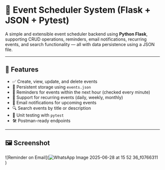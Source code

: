 # 📅 Event Scheduler System (Flask + JSON + Pytest)

A simple and extensible event scheduler backend using **Python Flask**, supporting CRUD operations, reminders, email notifications, recurring events, and search functionality — all with data persistence using a JSON file.

---

## 🚀 Features

- ✅ Create, view, update, and delete events
- 💾 Persistent storage using `events.json`
- 🔔 Reminders for events within the next hour (checked every minute)
- 🔁 Support for recurring events (daily, weekly, monthly)
- 📧 Email notifications for upcoming events
- 🔍 Search events by title or description
- 🧪 Unit testing with `pytest`
- 🛠️ Postman-ready endpoints

---
## 🖼️ Screenshot
![Reminder on Email](![WhatsApp Image 2025-06-28 at 15 52 36_f0766311](https://github.com/user-attachments/assets/44402429-ea77-4631-8282-1d8e2be32974)
)
